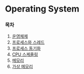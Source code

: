 # Operating System

### 목차
1. [운영체제](https://github.com/njh0317/Tech-interview/blob/main/OS/%EC%9A%B4%EC%98%81%EC%B2%B4%EC%A0%9C.md)
2. [프로세스와 스레드](https://github.com/njh0317/Tech-interview/blob/main/OS/%ED%94%84%EB%A1%9C%EC%84%B8%EC%8A%A4%EC%99%80%20%EC%8A%A4%EB%A0%88%EB%93%9C.md)
3. [프로세스 동기화](https://github.com/njh0317/Tech-interview/blob/main/OS/%ED%94%84%EB%A1%9C%EC%84%B8%EC%8A%A4%20%EB%8F%99%EA%B8%B0%ED%99%94.md)
4. [CPU 스케줄링](https://github.com/njh0317/Tech-interview/blob/main/OS/CPU%20%EC%8A%A4%EC%BC%80%EC%A4%84%EB%A7%81.md)
5. [메모리]()
6. [가상 메모리]()


